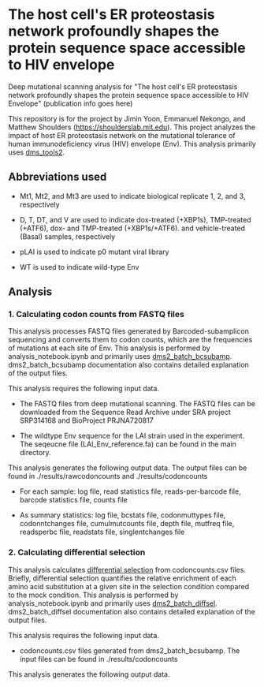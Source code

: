 # The host cell's ER proteostasis network profoundly shapes the protein sequence space accessible to HIV envelope

Deep mutational scanning analysis for "The host cell's ER proteostasis network profoundly shapes the protein sequence space accessible to HIV Envelope" (publication info goes here)

This repository is for the project by Jimin Yoon, Emmanuel Nekongo, and Matthew Shoulders (https://shoulderslab.mit.edu). This project analyzes the impact of host ER proteostasis network on the mutational tolerance of human immunodeficiency virus (HIV) envelope (Env). This analysis primarily uses [dms_tools2](https://jbloomlab.github.io/dms_tools2/index.html).

## Abbreviations used

 * Mt1, Mt2, and Mt3 are used to indicate biological replicate 1, 2, and 3, respectively

 * D, T, DT, and V are used to indicate dox-treated (+XBP1s), TMP-treated (+ATF6), dox- and TMP-treated (+XBP1s/+ATF6). and vehicle-treated (Basal) samples, respectively

 * pLAI is used to indicate p0 mutant viral library

 * WT is used to indicate wild-type Env

## Analysis

### 1. Calculating codon counts from FASTQ files

This analysis processes FASTQ files generated by Barcoded-subamplicon sequencing and converts them to codon counts, which are the frequencies of mutations at each site of Env. This analysis is performed by analysis_notebook.ipynb and primarily uses [dms2_batch_bcsubamp](https://jbloomlab.github.io/dms_tools2/dms2_batch_bcsubamp.html). dms2_batch_bcsubamp documentation also contains detailed explanation of the output files.

This analysis requires the following input data.

 * The FASTQ files from deep mutational scanning. The FASTQ files can be downloaded from the Sequence Read Archive under SRA project SRP314168 and BioProject PRJNA720817

 * The wildtype Env sequence for the LAI strain used in the experiment. The seqeucne file (LAI_Env_reference.fa) can be found in the main directory.

This analysis generates the following output data. The output files can be found in ./results/rawcodoncounts and ./results/codoncounts

 * For each sample: log file, read statistics file, reads-per-barcode file, barcode statistics file, counts file

 * As summary statistics: log file, bcstats file, codonmuttypes file, codonntchanges file, cumulmutcounts file, depth file, mutfreq file, readsperbc file, readstats file, singlentchanges file

### 2. Calculating differential selection

This analysis calculates [differential selection](https://jbloomlab.github.io/dms_tools2/diffsel.html#diffsel) from codoncounts.csv files. Briefly, differential selection quantifies the relative enrichment of each amino acid substitution at a given site in the selection condition compared to the mock condition. This analysis is performed by analysis_notebook.ipynb and primarily uses [dms2_batch_diffsel](https://jbloomlab.github.io/dms_tools2/dms2_batch_diffsel.html). dms2_batch_diffsel documentation also contains detailed explanation of the output files.

This analysis requires the following input data.

 * codoncounts.csv files generated from dms2_batch_bcsubamp. The input files can be found in ./results/codoncounts

This analysis generates the following output data.
